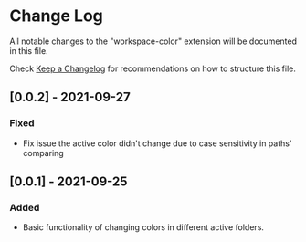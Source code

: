 # Change Log

All notable changes to the "workspace-color" extension will be documented in this file.

Check [Keep a Changelog](http://keepachangelog.com/) for recommendations on how to structure this file.

## [0.0.2] - 2021-09-27

### Fixed

- Fix issue the active color didn't change due to case sensitivity in paths' comparing

## [0.0.1] - 2021-09-25

### Added

- Basic functionality of changing colors in different active folders.

